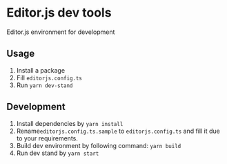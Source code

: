# Editor.js dev tools

Editor.js environment for development

## Usage 

1. Install a package
2. Fill `editorjs.config.ts`
3. Run `yarn dev-stand`

## Development

1. Install dependencies by `yarn install`
2. Rename`editorjs.config.ts.sample` to `editorjs.config.ts` and fill it due to your requirements.
3. Build dev environment by following command: `yarn build`
4. Run dev stand by `yarn start`


